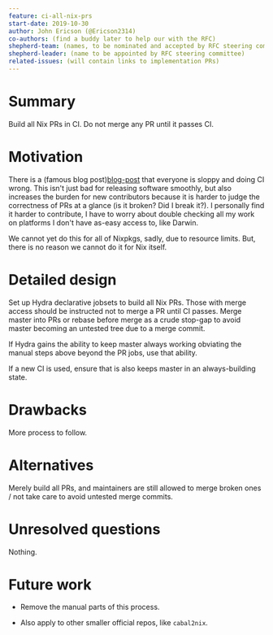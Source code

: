 ```yaml
---
feature: ci-all-nix-prs
start-date: 2019-10-30
author: John Ericson (@Ericson2314)
co-authors: (find a buddy later to help our with the RFC)
shepherd-team: (names, to be nominated and accepted by RFC steering committee)
shepherd-leader: (name to be appointed by RFC steering committee)
related-issues: (will contain links to implementation PRs)
---
```


# Summary
[summary]: #summary

Build all Nix PRs in CI.
Do not merge any PR until it passes CI.

# Motivation
[motivation]: #motivation

There is a (famous blog post)[blog-post] that everyone is sloppy and doing CI wrong.
This isn't just bad for releasing software smoothly, but also increases the burden for new contributors because it is harder to judge the correctness of PRs at a glance (is it broken? Did I break it?).
I personally find it harder to contribute, I have to worry about double checking all my work on platforms I don't have as-easy access to, like Darwin.

We cannot yet do this for all of Nixpkgs, sadly, due to resource limits.
But, there is no reason we cannot do it for Nix itself.

# Detailed design
[design]: #detailed-design

Set up Hydra declarative jobsets to build all Nix PRs.
Those with merge access should be instructed not to merge a PR until CI passes.
Merge master into PRs or rebase before merge as a crude stop-gap to avoid master becoming an untested tree due to a merge commit.

If Hydra gains the ability to keep master always working obviating the manual steps above beyond the PR jobs, use that ability.

If a new CI is used, ensure that is also keeps master in an always-building state.

# Drawbacks
[drawbacks]: #drawbacks

More process to follow.

# Alternatives
[alternatives]: #alternatives

Merely build all PRs, and maintainers are still allowed to merge broken ones / not take care to avoid untested merge commits.

# Unresolved questions
[unresolved]: #unresolved-questions

Nothing.

# Future work
[future]: #future-work

- Remove the manual parts of this process.

- Also apply to other smaller official repos, like `cabal2nix`.

[blog-post]: https://graydon2.dreamwidth.org/1597.html
